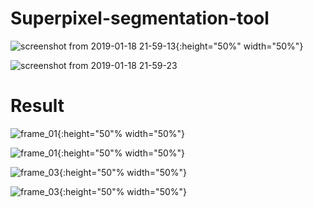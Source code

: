 # Superpixel-segmentation-tool

![screenshot from 2019-01-18 21-59-13](https://user-images.githubusercontent.com/25835750/51392035-21954680-1b77-11e9-88a9-0c6c1a3bfe9c.png){:height="50%" width="50%"}

![screenshot from 2019-01-18 21-59-23](https://user-images.githubusercontent.com/25835750/51392038-235f0a00-1b77-11e9-83c7-c67ee8978b40.png)


# Result

![frame_01](https://user-images.githubusercontent.com/25835750/51392093-4d183100-1b77-11e9-8883-10a8479b58bf.jpg){:height="50"% width="50%"}

![frame_01](https://user-images.githubusercontent.com/25835750/51392108-55706c00-1b77-11e9-9378-2a823c6921f6.jpg){:height="50"% width="50%"}

![frame_03](https://user-images.githubusercontent.com/25835750/51392099-51444e80-1b77-11e9-9324-0d24d72fc2de.jpg){:height="50"% width="50%"}

![frame_03](https://user-images.githubusercontent.com/25835750/51392109-55706c00-1b77-11e9-8506-d2b0ea25e7fa.jpg){:height="50"% width="50%"}

